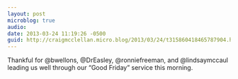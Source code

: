 ```yaml
---
layout: post
microblog: true
audio: 
date: 2013-03-24 11:19:26 -0500
guid: http://craigmcclellan.micro.blog/2013/03/24/t315860418465787904.html
---
```

Thankful for @bwellons, @DrEasley, @ronniefreeman, and @lindsaymccaul leading us well through our “Good Friday” service this morning.
